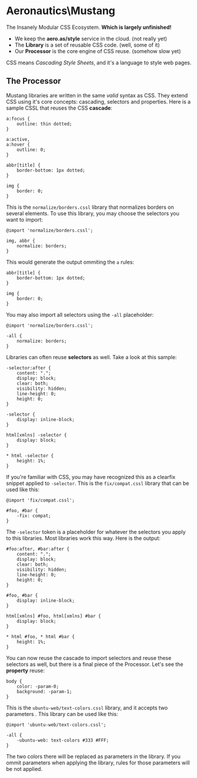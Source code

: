 Aeronautics\Mustang
===================

The Insanely Modular CSS Ecosystem. **Which is largely unfinished!**

  * We keep the **aero.as/style** service in the cloud. (not really yet)
  * The **Library** is a set of reusable CSS code. (well, some of it)
  * Our **Processor** is the core engine of CSS reuse. (somehow slow yet)
    
CSS means _Cascading Style Sheets_, and it's a language to style web pages.

The Processor
-------------

Mustang libraries are written in the same _valid_ syntax as CSS. They extend CSS 
using it's core concepts: cascading, selectors and properties. Here is a sample 
CSSL that reuses the CSS **cascade**:

    a:focus {
        outline: thin dotted;
    }

    a:active,
    a:hover {
        outline: 0;
    }

    abbr[title] {
        border-bottom: 1px dotted;
    }

    img {
        border: 0;
    }

This is the `normalize/borders.cssl` library that normalizes borders on several
elements. To use this library, you may choose the selectors you want to import:

    @import 'normalize/borders.cssl';

    img, abbr {
        normalize: borders;
    }

This would generate the output ommiting the `a` rules:

    abbr[title] {
        border-bottom: 1px dotted;
    }

    img {
        border: 0;
    }

You may also import all selectors using the `-all` placeholder:

    @import 'normalize/borders.cssl';

    -all {
        normalize: borders;
    }
    
Libraries can often reuse **selectors** as well. Take a look at this sample:

    -selector:after {
	    content: ".";
	    display: block;
	    clear: both;
	    visibility: hidden;
	    line-height: 0;
	    height: 0;
    }
     
    -selector {
	    display: inline-block;
    }
     
    html[xmlns] -selector {
	    display: block;
    }
     
    * html -selector {
	    height: 1%;
    }
    
If you're familiar with CSS, you may have recognized this as a clearfix snippet
applied to `-selector`. This is the `fix/compat.cssl` library that can be used
like this:

    @import 'fix/compat.cssl';
    
    #foo, #bar {
        -fix: compat;
    }
    
The `-selector` token is a placeholder for whatever the selectors you apply to
this libraries. Most libraries work this way. Here is the output:

    #foo:after, #bar:after {
	    content: ".";
	    display: block;
	    clear: both;
	    visibility: hidden;
	    line-height: 0;
	    height: 0;
    }
     
    #foo, #bar {
	    display: inline-block;
    }
     
    html[xmlns] #foo, html[xmlns] #bar {
	    display: block;
    }
     
    * html #foo, * html #bar {
	    height: 1%;
    }

You can now reuse the cascade to import selectors and reuse these selectors as
well, but there is a final piece of the Processor. Let's see the **property**
reuse:

    body {
        color: -param-0;
        background: -param-1;
    }

This is the `ubuntu-web/text-colors.cssl` library, and it accepts two parameters
. This library can be used like this:

    @import 'ubuntu-web/text-colors.cssl';
    
    -all {
        -ubuntu-web: text-colors #333 #FFF;
    }
    
The two colors there will be replaced as parameters in the library. If you
ommit parameters when applying the library, rules for those parameters will
be not applied.


